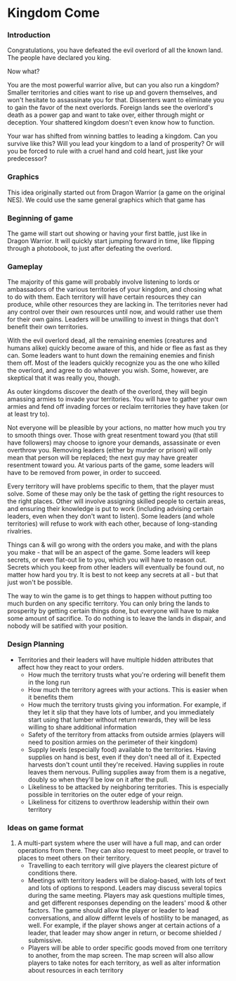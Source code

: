 # Kingdom Come

### Introduction

Congratulations, you have defeated the evil overlord of all the known land. The people have declared you king.

Now what?

You are the most powerful warrior alive, but can you also run a kingdom? Smaller territories and cities want to rise up and govern themselves, and won't hesitate to assassinate you for that. Dissenters want to eliminate you to gain the favor of the next overlords. Foreign lands see the overlord's death as a power gap and want to take over, either through might or deception. Your shattered kingdom doesn't even know how to function.

Your war has shifted from winning battles to leading a kingdom. Can you survive like this? Will you lead your kingdom to a land of prosperity? Or will you be forced to rule with a cruel hand and cold heart, just like your predecessor?

### Graphics

This idea originally started out from Dragon Warrior (a game on the original NES). We could use the same general graphics which that game has

### Beginning of game

The game will start out showing or having your first battle, just like in Dragon Warrior. It will quickly start jumping forward in time, like flipping through a photobook, to just after defeating the overlord.

### Gameplay

The majority of this game will probably involve listening to lords or ambassadors of the various territories of your kingdom, and chosing what to do with them. Each territory will have certain resources they can produce, while other resources they are lacking in. The territories never had any control over their own resources until now, and would rather use them for their own gains. Leaders will be unwilling to invest in things that don't benefit their own territories.

With the evil overlord dead, all the remaining enemies (creatures and humans alike) quickly become aware of this, and hide or flee as fast as they can. Some leaders want to hunt down the remaining enemies and finish them off. Most of the leaders quickly recognize you as the one who killed the overlord, and agree to do whatever you wish. Some, however, are skeptical that it was really you, though.

As outer kingdoms discover the death of the overlord, they will begin amassing armies to invade your territories. You will have to gather your own armies and fend off invading forces or reclaim territories they have taken (or at least try to).

Not everyone will be pleasible by your actions, no matter how much you try to smooth things over. Those with great resentment toward you (that still have followers) may choose to ignore your demands, assassinate or even overthrow you. Removing leaders (either by murder or prison) will only mean that person will be replaced; the next guy may have greater resentment toward you. At various parts of the game, some leaders will have to be removed from power, in order to succeed.

Every territory will have problems specific to them, that the player must solve. Some of these may only be the task of getting the right resources to the right places. Other will involve assigning skilled people to certain areas, and ensuring their knowledge is put to work (including advising certain leaders, even when they don't want to listen). Some leaders (and whole territories) will refuse to work with each other, because of long-standing rivalries.

Things can & will go wrong with the orders you make, and with the plans you make - that will be an aspect of the game. Some leaders will keep secrets, or even flat-out lie to you, which you will have to reason out. Secrets which you keep from other leaders will eventually be found out, no matter how hard you try. It is best to not keep any secrets at all - but that just won't be possible.

The way to win the game is to get things to happen without putting too much burden on any specific territory. You can only bring the lands to prosperity by getting certain things done, but everyone will have to make some amount of sacrifice. To do nothing is to leave the lands in dispair, and nobody will be satified with your position.

### Design Planning

-   Territories and their leaders will have multiple hidden attributes that affect how they react to your orders.
    -   How much the territory trusts what you're ordering will benefit them in the long run
    -   How much the territory agrees with your actions. This is easier when it benefits them
    -   How much the territory trusts giving you information. For example, if they let it slip that they have lots of lumber, and you immediately start using that lumber without return rewards, they will be less willing to share additional information
    -   Safety of the territory from attacks from outside armies (players will need to position armies on the perimeter of their kingdom)
    -   Supply levels (especially food) available to the territories. Having supplies on hand is best, even if they don't need all of it. Expected harvests don't count until they're received. Having supplies in route leaves them nervous. Pulling supplies away from them is a negative, doubly so when they'll be low on it after the pull.
    -   Likeliness to be attacked by neighboring territories. This is especially possible in territories on the outer edge of your reign.
    -   Likeliness for citizens to overthrow leadership within their own territory

### Ideas on game format

1.  A multi-part system where the user will have a full map, and can order operations from there. They can also request to meet people, or travel to places to meet others on their territory.
    -   Travelling to each territory will give players the clearest picture of conditions there.
    -   Meetings with territory leaders will be dialog-based, with lots of text and lots of options to respond. Leaders may discuss several topics during the same meeting. Players may ask questions multiple times, and get different responses depending on the leaders' mood & other factors. The game should allow the player or leader to lead conversations, and allow differnt levels of hostility to be managed, as well. For example, if the player shows anger at certain actions of a leader, that leader may show anger in return, or become shielded / submissive.
    -   Players will be able to order specific goods moved from one territory to another, from the map screen. The map screen will also allow players to take notes for each territory, as well as alter information about resources in each territory
